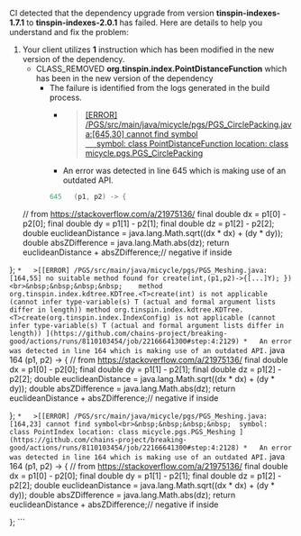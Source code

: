 CI detected that the dependency upgrade from version **tinspin-indexes-1.7.1** to **tinspin-indexes-2.0.1** has failed. Here are details to help you understand and fix the problem:
1. Your client utilizes **1** instruction which has been modified in the new version of the dependency.
   * <summary>CLASS_REMOVED <b>org.tinspin.index.PointDistanceFunction</b> which has been <b></b> in the new version of the dependency</summary>
            
        *  <summary>The failure is identified from the logs generated in the build process. </summary>
          
            *   >[[ERROR] /PGS/src/main/java/micycle/pgs/PGS_CirclePacking.java:[645,30] cannot find symbol<br>&nbsp;&nbsp;&nbsp;&nbsp;  symbol:   class PointDistanceFunction
  location: class micycle.pgs.PGS_CirclePacking
](https://github.com/chains-project/breaking-good/actions/runs/8110103454/job/22166641300#step:4:2123)
            *   An error was detected in line 645 which is making use of an outdated API.
             ``` java
             645   (p1, p2) -> {
    // from https://stackoverflow.com/a/21975136/
    final double dx = p1[0] - p2[0];
    final double dy = p1[1] - p2[1];
    final double dz = p1[2] - p2[2];
    double euclideanDistance = java.lang.Math.sqrt((dx * dx) + (dy * dy));
    double absZDifference = java.lang.Math.abs(dz);
    return euclideanDistance + absZDifference;// negative if inside

};
            ```
            *   >[[ERROR] /PGS/src/main/java/micycle/pgs/PGS_Meshing.java:[164,55] no suitable method found for create(int,(p1,p2)->{[...]Y); })<br>&nbsp;&nbsp;&nbsp;&nbsp;    method org.tinspin.index.kdtree.KDTree.<T>create(int) is not applicable
      (cannot infer type-variable(s) T
        (actual and formal argument lists differ in length))
    method org.tinspin.index.kdtree.KDTree.<T>create(org.tinspin.index.IndexConfig) is not applicable
      (cannot infer type-variable(s) T
        (actual and formal argument lists differ in length))
](https://github.com/chains-project/breaking-good/actions/runs/8110103454/job/22166641300#step:4:2129)
            *   An error was detected in line 164 which is making use of an outdated API.
             ``` java
             164   (p1, p2) -> {
    // from https://stackoverflow.com/a/21975136/
    final double dx = p1[0] - p2[0];
    final double dy = p1[1] - p2[1];
    final double dz = p1[2] - p2[2];
    double euclideanDistance = java.lang.Math.sqrt((dx * dx) + (dy * dy));
    double absZDifference = java.lang.Math.abs(dz);
    return euclideanDistance + absZDifference;// negative if inside

};
            ```
            *   >[[ERROR] /PGS/src/main/java/micycle/pgs/PGS_Meshing.java:[164,23] cannot find symbol<br>&nbsp;&nbsp;&nbsp;&nbsp;  symbol:   class PointIndex
  location: class micycle.pgs.PGS_Meshing
](https://github.com/chains-project/breaking-good/actions/runs/8110103454/job/22166641300#step:4:2128)
            *   An error was detected in line 164 which is making use of an outdated API.
             ``` java
             164   (p1, p2) -> {
    // from https://stackoverflow.com/a/21975136/
    final double dx = p1[0] - p2[0];
    final double dy = p1[1] - p2[1];
    final double dz = p1[2] - p2[2];
    double euclideanDistance = java.lang.Math.sqrt((dx * dx) + (dy * dy));
    double absZDifference = java.lang.Math.abs(dz);
    return euclideanDistance + absZDifference;// negative if inside

};
            ```
            


